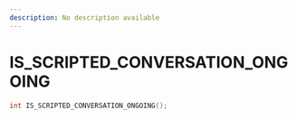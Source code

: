 ```yaml
---
description: No description available 
---
```


# IS_SCRIPTED_CONVERSATION_ONGOING

```cpp
int IS_SCRIPTED_CONVERSATION_ONGOING();
```